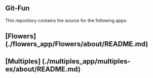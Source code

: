 ## Git-Fun 
This repository contains the source for the following apps:

## [Flowers] (./flowers_app/Flowers/about/README.md)

## [Multiples] (./multiples_app/multiples-ex/about/README.md)
